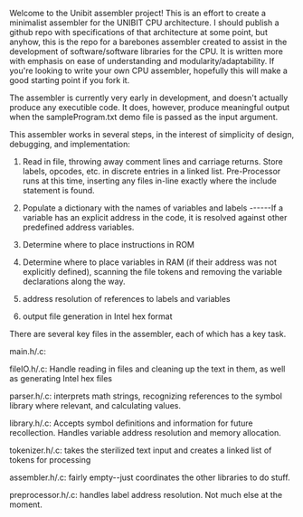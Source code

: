 Welcome to the Unibit assembler project! This is an effort to create a minimalist assembler for the UNIBIT CPU architecture.
I should publish a github repo with specifications of that architecture at some point, but anyhow, this is the repo for
a barebones assembler created to assist in the development of software/software libraries for the CPU. It is written more
with emphasis on ease of understanding and modularity/adaptability. If you're looking to write your own CPU assembler,
hopefully this will make a good starting point if you fork it.

The assembler is currently very early in development, and doesn't actually produce any executible code. It does, however,
produce meaningful output when the sampleProgram.txt demo file is passed as the input argument.

This assembler works in several steps, in the interest of simplicity of design, debugging, and implementation:

1) Read in file, throwing away comment lines and carriage returns. Store labels, opcodes, etc. in discrete entries in a linked list. Pre-Processor runs at this time, inserting any files in-line exactly where the include statement is found.

2) Populate a dictionary with the names of variables and labels
------If a variable has an explicit address in the code, it is resolved against other predefined address variables.

3) Determine where to place instructions in ROM

4) Determine where to place variables in RAM (if their address was not explicitly defined), scanning the file tokens and removing the variable declarations along the way.

4) address resolution of references to labels and variables

5) output file generation in Intel hex format

There are several key files in the assembler, each of which has a key task.

main.h/.c: 

fileIO.h/.c: Handle reading in files and cleaning up the text in them, as well as generating Intel hex files

parser.h/.c: interprets math strings, recognizing references to the symbol library where relevant, and calculating values.

library.h/.c: Accepts symbol definitions and information for future recollection. Handles variable address resolution and
memory allocation.

tokenizer.h/.c: takes the sterilized text input and creates a linked list of tokens for processing

assembler.h/.c: fairly empty--just coordinates the other libraries to do stuff.

preprocessor.h/.c: handles label address resolution. Not much else at the moment.